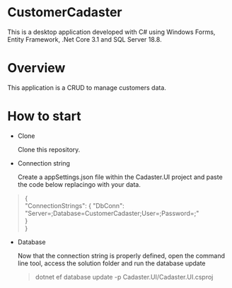# CustomerCadaster

This is a desktop application developed with C# using Windows Forms, Entity Framework, .Net Core 3.1 and SQL Server 18.8.

# Overview

This application is a CRUD to manage customers data.

# How to start

* Clone

    Clone this repository.

* Connection string

    Create a appSettings.json file within the Cadaster.UI project and paste the code below replacingo with your data.    
   
> {        
>   "ConnectionStrings": {
>    "DbConn": "Server=<SERVER>;Database=CustomerCadaster;User=<USER>;Password=<Password>;"    
>    }    
> }    
	    
* Database
    
    Now that the connection string is properly defined, open the command line tool, access the solution folder and run the database update
    > dotnet ef database update -p Cadaster.UI/Cadaster.UI.csproj    
